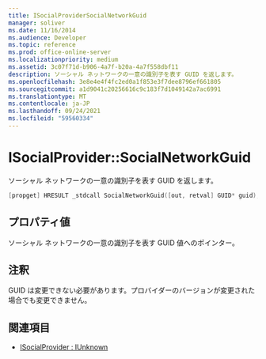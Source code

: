 ```yaml
---
title: ISocialProviderSocialNetworkGuid
manager: soliver
ms.date: 11/16/2014
ms.audience: Developer
ms.topic: reference
ms.prod: office-online-server
ms.localizationpriority: medium
ms.assetid: 3c07f71d-b906-4a7f-b20a-4a7f558dbf11
description: ソーシャル ネットワークの一意の識別子を表す GUID を返します。
ms.openlocfilehash: 3e8e4e4f4fc2ed0a1f853e3f7dee8796ef661805
ms.sourcegitcommit: a1d9041c20256616c9c183f7d1049142a7ac6991
ms.translationtype: MT
ms.contentlocale: ja-JP
ms.lasthandoff: 09/24/2021
ms.locfileid: "59560334"
---
```

# <a name="isocialprovidersocialnetworkguid"></a>ISocialProvider::SocialNetworkGuid

ソーシャル ネットワークの一意の識別子を表す GUID を返します。
  
```cpp
[propget] HRESULT _stdcall SocialNetworkGuid([out, retval] GUID* guid);
```

## <a name="property-value"></a>プロパティ値

ソーシャル ネットワークの一意の識別子を表す GUID 値へのポインター。
  
## <a name="remarks"></a>注釈

GUID は変更できない必要があります。プロバイダーのバージョンが変更された場合でも変更できません。
  
## <a name="see-also"></a>関連項目

- [ISocialProvider : IUnknown](isocialprovideriunknown.md)

